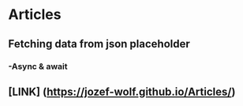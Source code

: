 # Articles
## Fetching data from json placeholder
### -Async & await
## [LINK] (https://jozef-wolf.github.io/Articles/)
